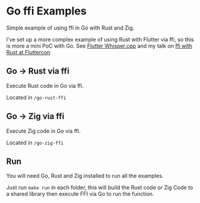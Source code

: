 # Go ffi Examples

Simple example of using ffi in Go with Rust and Zig.

I've set up a more complex example of using Rust with Flutter via ffi, so this is more a mini PoC with Go. See [Flutter Whisper.cpp](https://github.com/lyledean1/flutter_whisper.cpp) and my talk on [ffi with Rust at Fluttercon](https://www.droidcon.com/2023/08/07/supercharging-your-flutter-apps-with-rust/)

## Go -> Rust via ffi 

Execute Rust code in Go via ffi. 

Located in `/go-rust-ffi`

## Go -> Zig via ffi 

Execute Zig code in Go via ffi. 

Located in `/go-zig-ffi`

## Run 

You will need Go, Rust and Zig installed to run all the examples.

Just run `make run` in each folder, this will build the Rust code or Zig Code to a shared library then execute FFI via Go to run the function.
